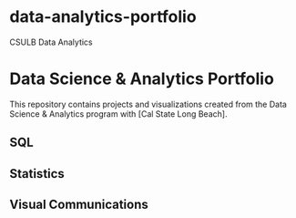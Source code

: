 # data-analytics-portfolio
CSULB Data Analytics
# Data Science & Analytics Portfolio
This repository contains projects and visualizations created from the Data Science & Analytics program with [Cal State Long Beach].

## SQL

## Statistics

## Visual Communications

